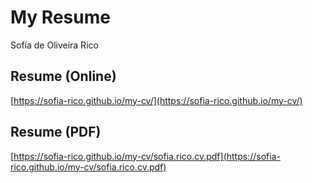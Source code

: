 # My Resume

Sofía de Oliveira Rico

## Resume (Online)
[https://sofia-rico.github.io/my-cv/](https://sofia-rico.github.io/my-cv/)

## Resume (PDF)
[https://sofia-rico.github.io/my-cv/sofia.rico.cv.pdf](https://sofia-rico.github.io/my-cv/sofia.rico.cv.pdf)

